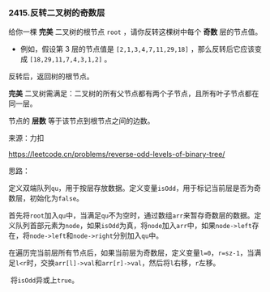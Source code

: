 ### 2415.反转二叉树的奇数层

给你一棵 **完美** 二叉树的根节点 `root` ，请你反转这棵树中每个 **奇数** 层的节点值。

- 例如，假设第 3 层的节点值是 `[2,1,3,4,7,11,29,18]` ，那么反转后它应该变成 `[18,29,11,7,4,3,1,2]` 。

反转后，返回树的根节点。

**完美** 二叉树需满足：二叉树的所有父节点都有两个子节点，且所有叶子节点都在同一层。

节点的 **层数** 等于该节点到根节点之间的边数。

来源：力扣

https://leetcode.cn/problems/reverse-odd-levels-of-binary-tree/



思路：

​		定义双端队列`qu`，用于按层存放数据。定义变量`isOdd`，用于标记当前层是否为奇数层，初始化为`false`。

​		首先将`root`加入`qu`中，当满足`qu`不为空时，通过数组`arr`来暂存奇数层的数据。定义队列首部元素为`node`，如果`isOdd`为真，将`node`加入`arr`中，如果`node->left`存在，将`node->left`和`node->right`分别加入`qu`中。

​		在遍历完当前层所有节点后，如果当前层为奇数层，定义变量`l=0`，`r=sz-1`，当满足`l<r`时，交换`arr[l]->val`和`arr[r]->val`，然后将`l`右移，`r`左移。

​		将`isOdd`异或上`true`。